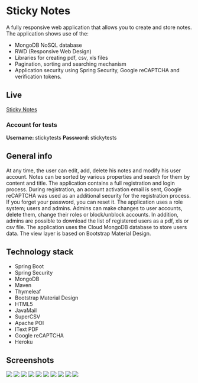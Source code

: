 # Sticky Notes
 A fully responsive web application that allows you to create and store notes. The application shows use of the:
 - MongoDB NoSQL database
 - RWD (Responsive Web Design)
 - Libraries for creating pdf, csv, xls files
 - Pagination, sorting and searching mechanism
 - Application security using Spring Security, Google reCAPTCHA and verification tokens.

## Live
<a href="https://sticky-notes-dev.herokuapp.com/">Sticky Notes</a>

### Account for tests
<b>Username: </b> stickytests
<b>Password: </b> stickytests

## General info
At any time, the user can edit, add, delete his notes and modify his user account. Notes can be sorted by various properties and search for them by content and title. The application contains a full registration and login process. During registration, an account activation email is sent, Google reCAPTCHA was used as an additional security for the registration process. If you forget your password, you can reset it. The application uses a role system; users and admins. Admins can make changes to user accounts, delete them, change their roles or block/unblock accounts. In addition, admins are possible to download the list of registered users as a pdf, xls or csv file.
The application uses the Cloud MongoDB database to store users data. The view layer is based on Bootstrap Material Design.

## Technology stack
- Spring Boot
- Spring Security
- MongoDB
- Maven
- Thymeleaf
- Bootstrap Material Design
- HTML5
- JavaMail
- SuperCSV
- Apache POI
- IText PDF
- Google reCAPTCHA
- Heroku

## Screenshots
<img src="https://user-images.githubusercontent.com/44239776/64531593-31cd8200-d310-11e9-8a14-b818aa79474b.png">

<img src="https://user-images.githubusercontent.com/44239776/64531594-31cd8200-d310-11e9-9cb4-c7a6f1001a8b.png">

<img src="https://user-images.githubusercontent.com/44239776/64531595-32661880-d310-11e9-8f35-da29772a905f.png">

<img src="https://user-images.githubusercontent.com/44239776/64531596-32661880-d310-11e9-8d0b-05657bd29125.png">

<img src="https://user-images.githubusercontent.com/44239776/64532125-347ca700-d311-11e9-919a-a7fe7eb8b8ca.png">

<img src="https://user-images.githubusercontent.com/44239776/64532112-2c246c00-d311-11e9-8870-b5be24622a5e.png">

<img src="https://user-images.githubusercontent.com/44239776/64532172-478f7700-d311-11e9-9a9a-9f808f844d97.png">

<img src="https://user-images.githubusercontent.com/44239776/64531601-32feaf00-d310-11e9-9f35-5ef7bc4ddea2.png">

<img src="https://user-images.githubusercontent.com/44239776/64531625-3a25bd00-d310-11e9-9a59-733994a82b48.png">

<img src="https://user-images.githubusercontent.com/44239776/64532229-5fff9180-d311-11e9-9321-353e08a29bc8.png">







